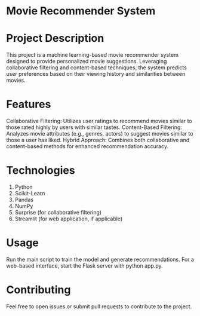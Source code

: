 # Movie Recommender System
# Project Description
This project is a machine learning-based movie recommender system designed to provide personalized movie suggestions. Leveraging collaborative filtering and content-based techniques, the system predicts user preferences based on their viewing history and similarities between movies.

# Features
Collaborative Filtering: Utilizes user ratings to recommend movies similar to those rated highly by users with similar tastes.
Content-Based Filtering: Analyzes movie attributes (e.g., genres, actors) to suggest movies similar to those a user has liked.
Hybrid Approach: Combines both collaborative and content-based methods for enhanced recommendation accuracy.
# Technologies
1. Python
2. Scikit-Learn
3. Pandas
4. NumPy
5. Surprise (for collaborative filtering)
6. Streamlit (for web application, if applicable)
# Usage
Run the main script to train the model and generate recommendations. For a web-based interface, start the Flask server with python app.py.

# Contributing
Feel free to open issues or submit pull requests to contribute to the project.
